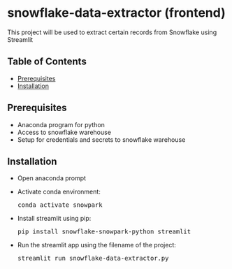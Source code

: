 # snowflake-data-extractor (frontend)

This project will be used to extract certain records from Snowflake using Streamlit

## Table of Contents
- [Prerequisites](#prerequisites)
- [Installation](#installation)

## Prerequisites
- Anaconda program for python
- Access to snowflake warehouse
- Setup for credentials and secrets to snowflake warehouse
  
## Installation
- Open anaconda prompt
- Activate conda environment:
  
  <pre>conda activate snowpark</pre>
- Install streamlit using pip:
  <pre>pip install snowflake-snowpark-python streamlit</pre>
- Run the streamlit app using the filename of the project: 
  <pre>streamlit run snowflake-data-extractor.py</pre>



